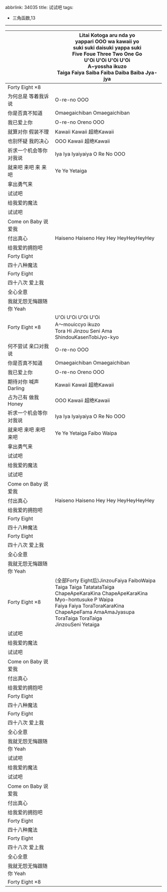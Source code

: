 abbrlink: 34035
title: 试试吧
tags:
  - 三角函数,13
---
|      |Litai Kotoga aru nda yo<br>yappari OOO wa kawaii yo<br>suki suki daisuki yappa suki<br>Five Foue Three Two One Go<br>U'Oi U'Oi U'Oi U'Oi<br>A~yossha ikuzo<br>Taiga Faiya Saiba Faiba Daiba Baiba Jya-jya|
|--|--|
|Forty Eight ×8|      |
|为何总是 等着我诉说|O-re-no OOO|
|你是否真不知道|Omaegaichiban Omaegaichiban |
|我已爱上你|O-re-no Oreno OOO|
|就算对你 假装不理|Kawaii Kawaii 超绝Kawaii |
|也别怀疑 我的决心|OOO Kawaii 超绝Kawaii|
|祈求一个机会等你对我说|Iya Iya Iyaiyaiya O Re No OOO|
|就来吧 来吧 来 来吧|Ye Ye Yetaiga|
|拿出勇气来|      |
|试试吧|      |
|给我爱的魔法|      |
|试试吧|      |
|Come on Baby 说爱我|      |
|付出真心|Haiseno Haiseno Hey Hey HeyHeyHeyHey|
|给我爱的拥抱吧|      |
|Forty Eight|      |
|四十八种魔法|      |
|Forty Eight|      |
|四十八次 爱上我|      |
|全心全意|      |
|我就无怨无悔跟随你 Yeah|      |
|Forty Eight ×8|U'Oi U'Oi U'Oi U'Oi<br>A～mouiccyo ikuzo<br>Tora Hi Jinzou Seni Ama ShindouKasenTobiJyo-kyo |
|何不尝试 亲口对我说|O-re-no OOO|
|你是否真不知道|Omaegaichiban Omaegaichiban |
|我已爱上你|O-re-no Oreno OOO|
|期待对你 喊声 Darling|Kawaii Kawaii 超绝Kawaii |
|占为己有 做我 Honey|OOO Kawaii 超绝Kawaii|
|祈求一个机会等你对我说|Iya Iya Iyaiyaiya O Re No OOO|
|就来吧 来吧 来吧 来吧|Ye Ye Yetaiga Faibo Waipa|
|拿出勇气来|      |
|试试吧|      |
|给我爱的魔法|      |
|试试吧|      |
|Come on Baby 说爱我|      |
|付出真心|Haiseno Haiseno Hey Hey HeyHeyHeyHey|
|给我爱的拥抱吧|      |
|Forty Eight|      |
|四十八种魔法|      |
|Forty Eight|      |
|四十八次 爱上我|      |
|全心全意|      |
|我就无怨无悔跟随你 Yeah|      |
|Forty Eight ×8|(全部Forty Eight后)JinzouFaiya FaiboWaipa<br>Taiga Taiga TatatataTaiga<br>ChapeApeKaraKina ChapeApeKaraKina<br>Myo-hontusuke P Waipa<br>Faiya Faiya ToraToraKaraKina<br>ChapeApeFama AmaAmaJyasupa<br>ToraTaiga ToraTaiga<br>JinzouSeni Yetaiga|
|试试吧|      |
|给我爱的魔法|      |
|试试吧|      |
|Come on Baby 说爱我|      |
|付出真心|      |
|给我爱的拥抱吧|      |
|Forty Eight|      |
|四十八种魔法|      |
|Forty Eight|      |
|四十八次 爱上我|      |
|全心全意|      |
|我就无怨无悔跟随你 Yeah|      |
|试试吧|      |
|给我爱的魔法|      |
|试试吧|      |
|Come on Baby 说爱我|      |
|付出真心|      |
|给我爱的拥抱吧|      |
|Forty Eight|      |
|四十八种魔法|      |
|Forty Eight|      |
|四十八次 爱上我|      |
|全心全意|      |
|我就无怨无悔跟随你 Yeah|      |
|Forty Eight ×8|      |